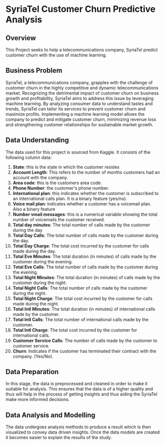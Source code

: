 # SyriaTel Customer Churn Predictive Analysis
## Overview
This Project seeks to help a telecommunications company, SyriaTel predict customer churn with the use of machine learning. 

## Business Problem
SyriaTel, a telecommunications company, grapples with the challenge of customer churn in the highly competitive and dynamic telecommunications market. Recognizing the detrimental impact of customer churn on business growth and profitability, SyriaTel aims to address this issue by leveraging machine learning. By analyzing consumer data to understand tastes and trends, SyriaTel can tailor its services to prevent customer churn and maximize profits. Implementing a machine learning model allows the company to predict and mitigate customer churn, minimizing revenue loss and strengthening customer relationships for sustainable market growth.

## Data Understanding
The data used for this project is sourced from Kaggle. It consists of the following column data: 
1. **State**: this is the state in which the customer resides
2. **Account Length**: This refers to the number of months customers had an account with the company.
3. **Area code**: this is the customers area code.
4. **Phone Number**: the customer's phone number.
5. **International plan**: this indicates whether the customer is subscribed to an international calls plan. It is a binary feature (yes/no).
6. **Voice mail plan**: indicates whether a customer has a voicemail plan. Also a binary feature
7. **Number vmail messages**: this is a numerical variable showing the total number of voicemails the customer received.
8. **Total day minutes**: The total number of calls made by the customer during the day
9. **Total Day Calls**: The total number of calls made by the customer during the day.
10. **Total Day Charge**: The total cost incurred by the customer for calls made during the day.
11. **Total Eve Minutes**: The total duration (in minutes) of calls made by the customer during the evening.
12. **Total Eve Calls**: The total number of calls made by the customer during the evening.
13. **Total Night Minutes**: The total duration (in minutes) of calls made by the customer during the night.
14. **Total Night Calls**: The total number of calls made by the customer during the night.
15. **Total Night Charge**: The total cost incurred by the customer for calls made during the night.
16. **Total Intl Minutes**: The total duration (in minutes) of international calls made by the customer.
17. **Total Intl Calls**: The total number of international calls made by the customer.
18. **Total Intl Charge**: The total cost incurred by the customer for international calls.
19. **Customer Service Calls**: The number of calls made by the customer to customer service.
20. **Churn**: Indicates if the customer has terminated their contract with the company. (Yes/No).

## Data Preparation
In this stage, the data is preprocessed and cleaned in order to make it suitable for analysis. This ensures that the data is of a higher quality and thus will help in the process of getting insights and thus aiding the SyriaTel make more informed decisions.

## Data Analysis and Modelling 
The data undergoes analysis methods to produce a result which is then visualized to convey data driven insights. Once the data models are created it becomes easier to explain the results of the study.




